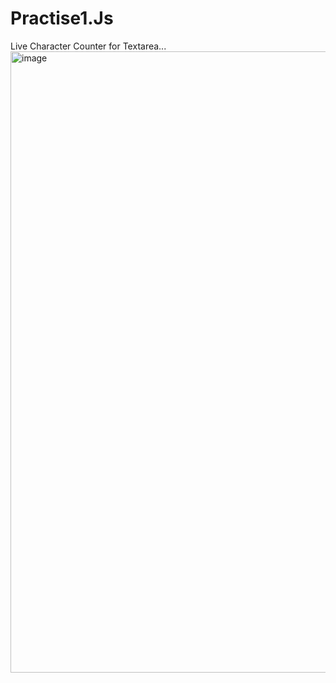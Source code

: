 # Practise1.Js
Live Character Counter for Textarea...
<img width="1918" height="994" alt="image" src="https://github.com/user-attachments/assets/1a570f9b-fabb-4587-ac0f-bec1e2a91d7c" />
